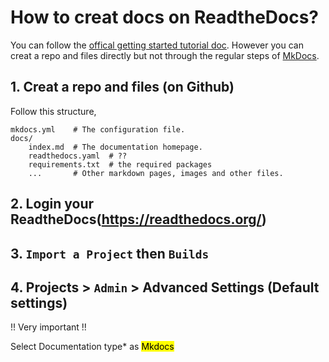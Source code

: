 # How to creat docs on ReadtheDocs?

You can follow the [offical getting started tutorial doc](https://docs.readthedocs.io/en/latest/intro/getting-started-with-mkdocs.html).
However you can creat a repo and files directly but not through the regular steps of [MkDocs](https://www.mkdocs.org/user-guide/installation/).

## 1. Creat a repo and files (on Github)

Follow this structure,
```
mkdocs.yml    # The configuration file.
docs/
    index.md  # The documentation homepage.
    readthedocs.yaml  # ??
    requirements.txt  # the required packages
    ...       # Other markdown pages, images and other files.
```

## 2. Login your ReadtheDocs(https://readthedocs.org/)

## 3. `Import a Project` then `Builds` 

## 4. Projects > `Admin` > Advanced Settings (Default settings)

!! Very important !!

Select Documentation type* as <mark>Mkdocs</mark>

